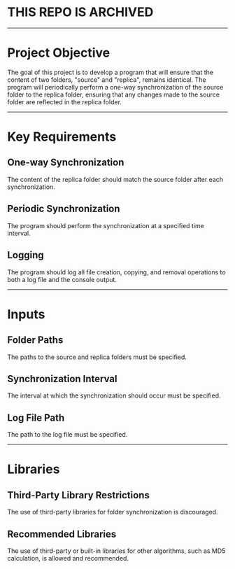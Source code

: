 # **THIS REPO IS ARCHIVED**

---

# Project Objective

The goal of this project is to develop a program that will ensure that the
content of two folders, "source" and "replica", remains identical. The program
will periodically perform a one-way synchronization of the source folder to the
replica folder, ensuring that any changes made to the source folder are
reflected in the replica folder.

---

# Key Requirements

## One-way Synchronization

The content of the replica folder should match the source folder after each
synchronization.

## Periodic Synchronization

The program should perform the synchronization at a specified time interval.

## Logging

The program should log all file creation, copying, and removal operations to
both a log file and the console output.

---

# Inputs

## Folder Paths

The paths to the source and replica folders must be specified.

## Synchronization Interval

The interval at which the synchronization should occur must be specified.

## Log File Path

The path to the log file must be specified.

---

# Libraries

## Third-Party Library Restrictions

The use of third-party libraries for folder synchronization is discouraged.

## Recommended Libraries

The use of third-party or built-in libraries for other algorithms, such as MD5
calculation, is allowed and recommended.
